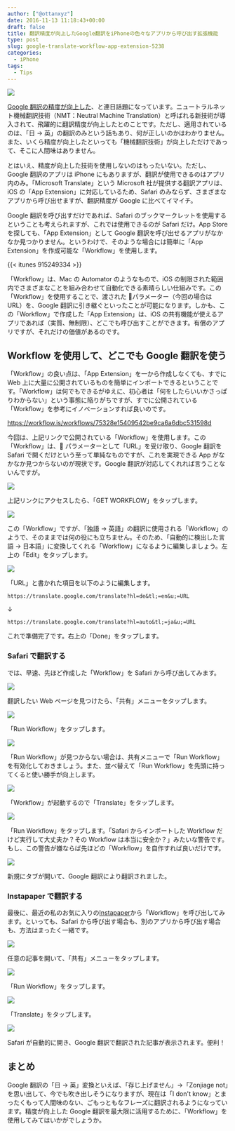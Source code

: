 ```yaml
---
author: ["@ottanxyz"]
date: 2016-11-13 11:18:43+00:00
draft: false
title: 翻訳精度が向上したGoogle翻訳をiPhoneの色々なアプリから呼び出す拡張機能
type: post
slug: google-translate-workflow-app-extension-5238
categories:
  - iPhone
tags:
  - Tips
---
```


![](/uploads/2016/11/161113-582845d6e8a93.jpg)

[Google 翻訳の精度が向上した](https://nlab.itmedia.co.jp/nl/articles/1611/12/news021.html)、と連日話題になっています。ニュートラルネット機械翻訳技術（NMT：Neutral Machine Translation）と呼ばれる新技術が導入されて、飛躍的に翻訳精度が向上したとのことです。ただし、適用されているのは、「日 → 英」の翻訳のみという話もあり、何が正しいのかはわかりません。また、いくら精度が向上したといっても「機械翻訳技術」が向上しただけであって、そこに人間味はありません。

とはいえ、精度が向上した技術を使用しないのはもったいない。ただし、Google 翻訳のアプリは iPhone にもありますが、翻訳が使用できるのはアプリ内のみ。「Microsoft Translate」という Microsoft 社が提供する翻訳アプリは、iOS の「App Extension」に対応しているため、Safari のみならず、さまざまなアプリから呼び出せますが、翻訳精度が Google に比べてイマイチ。

Google 翻訳を呼び出すだけであれば、Safari のブックマークレットを使用するということも考えられますが、これでは使用できるのが Safari だけ。App Store を探しても、「App Extension」として Google 翻訳を呼び出せるアプリがなかなか見つかりません。というわけで、そのような場合には簡単に「App Extension」を作成可能な「Workflow」を使用します。

{{< itunes 915249334 >}}

「Workflow」は、Mac の Automator のようなもので、iOS の制限された範囲内でさまざまなことを組み合わせて自動化できる素晴らしい仕組みです。この「Workflow」を使用することで、渡された  パラメーター（今回の場合は URL）を、Google 翻訳に引き継ぐといったことが可能になります。しかも、この「Workflow」で作成した「App Extension」は、iOS の共有機能が使えるアプリであれば（実質、無制限）、どこでも呼び出すことができます。有償のアプリですが、それだけの価値があるのです。

## Workflow を使用して、どこでも Google 翻訳を使う

「Workflow」の良い点は、「App Extension」を一から作成しなくても、すでに Web 上に大量に公開されているものを簡単にインポートできるということです。「Workflow」は何でもできるがゆえに、初心者は「何をしたらいいかさっぱりわからない」という事態に陥りがちですが、すでに公開されている「Workflow」を参考にイノベーションすれば良いのです。

https://workflow.is/workflows/75328e15409542be9ca6a6dbc531598d

今回は、上記リンクで公開されている「Workflow」を使用します。この「Workflow」は、 パラメーターとして「URL」を受け取り、Google 翻訳を Safari で開くだけという至って単純なものですが、これを実現できる App がなかなか見つからないのが現状です。Google 翻訳が対応してくれれば言うことないんですが。

![](/uploads/2016/11/161113-582845e3a495f.png)

上記リンクにアクセスしたら、「GET WORKFLOW」をタップします。

![](/uploads/2016/11/161113-582845e884dc7.png)

この「Workflow」ですが、「独語 → 英語」の翻訳に使用される「Workflow」のようで、そのままでは何の役にも立ちません。そのため、「自動的に検出した言語 → 日本語」に変換してくれる「Workflow」になるように編集しましょう。左上の「Edit」をタップします。

![](/uploads/2016/11/161113-582845ef13d8b.png)

「URL」と書かれた項目を以下のように編集します。

    https://translate.google.com/translate?hl=de&tl;=en&u;=URL

↓

    https://translate.google.com/translate?hl=auto&tl;=ja&u;=URL

これで準備完了です。右上の「Done」をタップします。

### Safari で翻訳する

では、早速、先ほど作成した「Workflow」を Safari から呼び出してみます。

![](/uploads/2016/11/161113-582845f5a2333.png)

翻訳したい Web ページを見つけたら、「共有」メニューをタップします。

![](/uploads/2016/11/161113-582845fb151ab.png)

「Run Workflow」をタップします。

![](/uploads/2016/11/161113-58284600977d9.png)

「Run Workflow」が見つからない場合は、共有メニューで「Run Workflow」を有効化しておきましょう。また、並べ替えて「Run Workflow」を先頭に持ってくると使い勝手が向上します。

![](/uploads/2016/11/161113-58284606958e9.png)

「Workflow」が起動するので「Translate」をタップします。

![](/uploads/2016/11/161113-5828460bf0a34.png)

「Run Workflow」をタップします。「Safari からインポートした Workflow だけど実行して大丈夫か？その Workflow は本当に安全か？」みたいな警告です。もし、この警告が嫌ならば先ほどの「Workflow」を自作すれば良いだけです。

![](/uploads/2016/11/161113-582846124a273.png)

新規にタブが開いて、Google 翻訳により翻訳されました。

### Instapaper で翻訳する

最後に、最近の私のお気に入りの[Instapaper](/posts/2016/11/pocket-to-instapaper-5181/)から「Workflow」を呼び出してみます。といっても、Safari から呼び出す場合も、別のアプリから呼び出す場合も、方法はまったく一緒です。

![](/uploads/2016/11/161113-58284618b0f4e.png)

任意の記事を開いて、「共有」メニューをタップします。

![](/uploads/2016/11/161113-5828461f1110c.png)

「Run Workflow」をタップします。

![](/uploads/2016/11/161113-58284628084d8.png)

「Translate」をタップします。

![](/uploads/2016/11/161113-5828462f163d9.png)

Safari が自動的に開き、Google 翻訳で翻訳された記事が表示されます。便利！

## まとめ

Google 翻訳の「日 → 英」変換といえば、「存じ上げません」→「Zonjiage not」を思い出して、今でも吹き出しそうになりますが、現在は「I don't know」とまったくもって人間味のない、ごもっともなフレーズに翻訳されるようになっています。精度が向上した Google 翻訳を最大限に活用するために、「Workflow」を使用してみてはいかがでしょうか。
